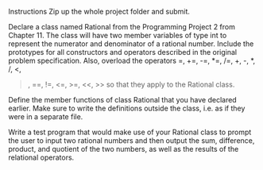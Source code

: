 Instructions
Zip up the whole project folder and submit.  


Declare a class named Rational from the Programming Project 2 from
Chapter 11. The class will have two member variables of type int to represent
the numerator and denominator of a rational number. Include the prototypes for
all constructors and operators described in the original problem
specification. Also, overload the operators =, +=, -=, *=, /=, +, -, *, /, <,
>, ==, !=, <=, >=, <<, >> so that they apply to the Rational class.

Define the member functions of class Rational that you have declared
earlier. Make sure to write the definitions outside the class, i.e. as if
they were in a separate file.

Write a test program that would make use of your Rational class to
prompt the user to input two rational numbers and then output the sum,
difference, product, and quotient of the two numbers, as well as the results
of the relational operators.
